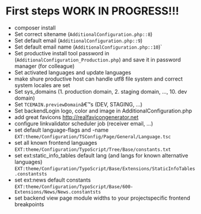 # First steps WORK IN PROGRESS!!!

- composer install
- Set correct sitename (`AdditionalConfiguration.php::8`)
- Set default email (`AdditionalConfiguration.php::9`)
- Set default email name (`AdditionalConfiguration.php::10`)`
- Set productive install tool password in (`AdditionalConfiguration_Production.php`) and save it in password manager (for colleague)
- Set activated languages and update languages
- make shure productive host can handle utf8 file system and correct system locales are set
- Set sys_domains (1. production domain, 2. staging domain, ..., 10. dev domain)
- Set `TCEMAIN.previewDomain`â€™s (DEV, STAGING, ...)
- Set backendLogin logo, color and image in AdditionalConfiguration.php
- add great favicons http://realfavicongenerator.net
- configure linkvalidator scheduler job (receiver email, ...)
- set default language-flags and -name `EXT:theme/Configuration/TSConfig/Page/General/Language.tsc`
- set all known frontend languages `EXT:theme/Configuration/TypoScript/Tree/Base/constants.txt`
- set ext:static_info_tables default lang (and langs for known alternative languages) `EXT:theme/Configuration/TypoScript/Base/Extensions/StaticInfoTables.constantsts`
- set ext:news default constants `EXT:theme/Configuration/TypoScript/Base/600-Extensions/News/News.constantsts`
- set backend view page module widths to your projectspecific frontend breakpoints
